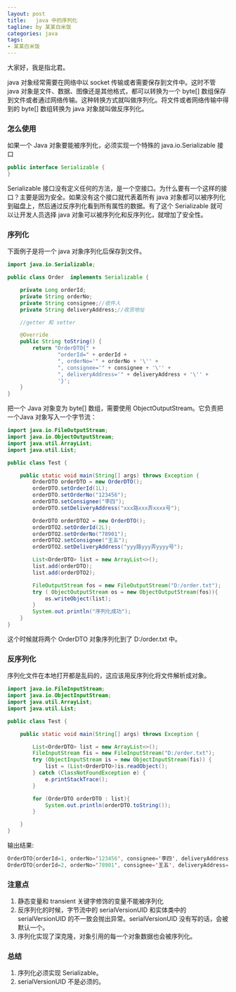 ```yaml
---
layout: post
title:   java 中的序列化
tagline: by 某某白米饭
categories: java
tags:
- 某某白米饭
---
```


大家好，我是指北君。

java 对象经常需要在网络中以 socket 传输或者需要保存到文件中。这时不管 java 对象是文件、数据、图像还是其他格式，都可以转换为一个 byte[] 数组保存到文件或者通过网络传输。这种转换方式就叫做序列化。将文件或者网络传输中得到的 byte[] 数组转换为 java 对象就叫做反序列化。

<!--more-->

### 怎么使用

如果一个 Java 对象要能被序列化，必须实现一个特殊的 java.io.Serializable 接口

```java
public interface Serializable {
}
```

Serializable 接口没有定义任何的方法，是一个空接口。为什么要有一个这样的接口？主要是因为安全。如果没有这个接口就代表着所有 java 对象都可以被序列化到磁盘上，然后通过反序列化看到所有属性的数据。有了这个 Serializable 就可以让开发人员选择 java 对象可以被序列化和反序列化，就增加了安全性。

### 序列化

下面例子是将一个 java 对象序列化后保存到文件。

```java
import java.io.Serializable;

public class Order  implements Serializable {

    private Long orderId;
    private String orderNo;
    private String consignee;//收件人
    private String deliveryAddress;//收货地址

    //getter 和 setter

    @Override
    public String toString() {
        return "OrderDTO{" +
                "orderId=" + orderId +
                ", orderNo='" + orderNo + '\'' +
                ", consignee='" + consignee + '\'' +
                ", deliveryAddress='" + deliveryAddress + '\'' +
                '}';
    }
}
```

把一个 Java 对象变为 byte[] 数组，需要使用 ObjectOutputStream。它负责把一个Java 对象写入一个字节流：

```java
import java.io.FileOutputStream;
import java.io.ObjectOutputStream;
import java.util.ArrayList;
import java.util.List;

public class Test {

    public static void main(String[] args) throws Exception {
        OrderDTO orderDTO = new OrderDTO();
        orderDTO.setOrderId(1L);
        orderDTO.setOrderNo("123456");
        orderDTO.setConsignee("李四");
        orderDTO.setDeliveryAddress("xxx路xxx弄xxxx号");

        OrderDTO orderDTO2 = new OrderDTO();
        orderDTO2.setOrderId(2L);
        orderDTO2.setOrderNo("78901");
        orderDTO2.setConsignee("王五");
        orderDTO2.setDeliveryAddress("yyy路yyy弄yyyy号");

        List<OrderDTO> list = new ArrayList<>();
        list.add(orderDTO);
        list.add(orderDTO2);

        FileOutputStream fos = new FileOutputStream("D:/order.txt");
        try ( ObjectOutputStream os = new ObjectOutputStream(fos)){
            os.writeObject(list);
        }
        System.out.println("序列化成功");
    }
}
```

这个时候就将两个 OrderDTO 对象序列化到了 D:/order.txt 中。

### 反序列化

序列化文件在本地打开都是乱码的，这应该用反序列化将文件解析成对象。

```java
import java.io.FileInputStream;
import java.io.ObjectInputStream;
import java.util.ArrayList;
import java.util.List;

public class Test {

    public static void main(String[] args) throws Exception {

        List<OrderDTO> list = new ArrayList<>();
        FileInputStream fis = new FileInputStream("D:/order.txt");
        try (ObjectInputStream is = new ObjectInputStream(fis)) {
            list = (List<OrderDTO>)is.readObject();
        } catch (ClassNotFoundException e) {
            e.printStackTrace();
        }

        for (OrderDTO orderDTO : list){
            System.out.println(orderDTO.toString());
        }

    }
}
```

输出结果:

```java
OrderDTO{orderId=1, orderNo='123456', consignee='李四', deliveryAddress='xxx路xxx弄xxxx号'}
OrderDTO{orderId=2, orderNo='78901', consignee='王五', deliveryAddress='yyy路yyy弄yyyy号'}
```

### 注意点

1. 静态变量和 transient 关键字修饰的变量不能被序列化
2. 反序列化的时候，字节流中的 serialVersionUID 和实体类中的 serialVersionUID 的不一致会抛出异常。serialVersionUID 没有写的话，会被默认一个。
3. 序列化实现了深克隆，对象引用的每一个对象数据也会被序列化。

### 总结

1. 序列化必须实现 Serializable。
2. serialVersionUID 不是必须的。

